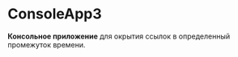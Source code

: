 # ConsoleApp3

__Консольное приложение__ для окрытия ссылок в определенный промежуток времени. 




